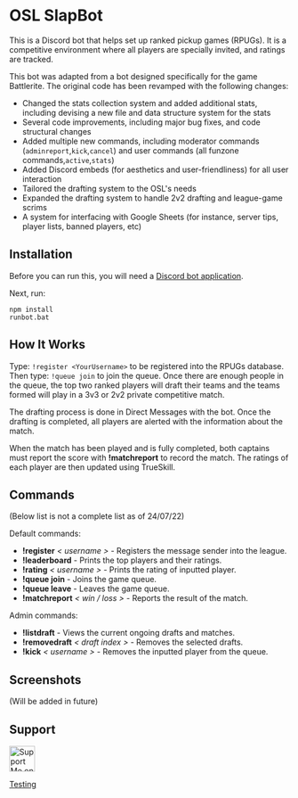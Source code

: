 # OSL SlapBot

This is a Discord bot that helps set up ranked pickup games (RPUGs). It is a competitive environment where all players are specially invited, and ratings are tracked.

This bot was adapted from a bot designed specifically for the game Battlerite. The original code has been revamped with the following changes:
* Changed the stats collection system and added additional stats, including devising a new file and data structure system for the stats
* Several code improvements, including major bug fixes, and code structural changes
* Added multiple new commands, including moderator commands (`adminreport`,`kick`,`cancel`) and user commands (all funzone commands,`active`,`stats`)
* Added Discord embeds (for aesthetics and user-friendliness) for all user interaction
* Tailored the drafting system to the OSL's needs
* Expanded the drafting system to handle 2v2 drafting and league-game scrims
* A system for interfacing with Google Sheets (for instance, server tips, player lists, banned players, etc)

## Installation

Before you can run this, you will need a [Discord bot application](https://discordapp.com/developers/applications/me).

Next, run:
```
npm install
runbot.bat
```

## How It Works

Type: `!register <YourUsername>` to be registered into the RPUGs database. Then type: `!queue join` to join the queue. Once there are enough people in the queue, the top two ranked players will draft their teams and the teams formed will play in a 3v3 or 2v2 private competitive match.

The drafting process is done in Direct Messages with the bot. Once the drafting is completed, all players are alerted with the information about the match.

When the match has been played and is fully completed, both captains must report the score with **!matchreport** to record the match. The ratings of each player are then updated using TrueSkill.


## Commands
(Below list is not a complete list as of 24/07/22)

Default commands:

* **!register** *< username >* - Registers the message sender into the league.
* **!leaderboard** - Prints the top players and their ratings.
* **!rating** *< username >* - Prints the rating of inputted player.
* **!queue join** - Joins the game queue.
* **!queue leave** - Leaves the game queue.
* **!matchreport** *< win / loss >* - Reports the result of the match.

Admin commands:

* **!listdraft** - Views the current ongoing drafts and matches.
* **!removedraft** *< draft index >* - Removes the selected drafts.
* **!kick** *< username >* - Removes the inputted player from the queue.


## Screenshots

(Will be added in future)

## Support
<a href='https://ko-fi.com/oslcorgo' target='_blank'><img height='35' style='border:0px;height:46px;' src='https://az743702.vo.msecnd.net/cdn/kofi1.png?v=0' border='0' alt='Support Me on Ko-fi' />

Testing
<script type='text/javascript' src='https://storage.ko-fi.com/cdn/widget/Widget_2.js'></script><script type='text/javascript'>kofiwidget2.init('Support Me on Ko-fi', '#29abe0', 'B0B880VX7');kofiwidget2.draw();</script> 


